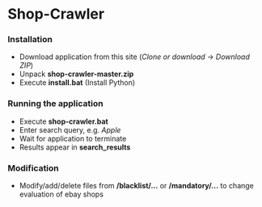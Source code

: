 # Shop-Crawler


### Installation

* Download application from this site (*Clone or download* -> *Download ZIP*)
* Unpack **shop-crawler-master.zip**
* Execute **install.bat** (Install Python)


### Running the application

* Execute **shop-crawler.bat**
* Enter search query, e.g. *Apple*
* Wait for application to terminate
* Results appear in **search_results**


### Modification

* Modify/add/delete files from **/blacklist/...** or **/mandatory/...** to change evaluation of ebay shops
